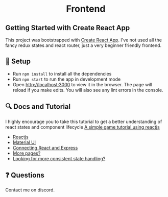 <div align = "center"><h1> Frontend </h1></div>

## Getting Started with Create React App

This project was bootstrapped with [Create React App](https://github.com/facebook/create-react-app). I've not used all the fancy redux states and react router, just a very beginner friendly frontend.

## :pushpin: Setup
- Run ``npm install`` to install all the dependencies
- Run ``npm start`` to run the app in development mode
- Open [http://localhost:3000](http://localhost:3000) to view it in the browser. The page will reload if you make edits. You will also see any lint errors in the console.

## :mag: Docs and Tutorial

I highly encourage you to take this tutorial to get a better understanding of react states and component lifecycle [A simple game tutorial using reactjs](https://reactjs.org/tutorial/tutorial.html)

- [Reactjs](https://reactjs.org/)
- [Material UI](https://material-ui.com/)
- [Connecting React and Express](https://medium.com/better-programming/connect-your-express-and-react-applications-using-axios-c35723b6d667)
- [More pages?](https://reactrouter.com/)
- [Looking for more consistent state handling?](https://redux.js.org/)

## :question: Questions

Contact me on discord.